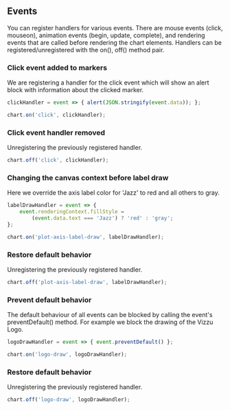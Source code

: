 ## Events

You can register handlers for various events.
There are mouse events (click, mouseon), animation events (begin, update, complete),
and rendering events that are called before rendering the chart elements.
Handlers can be registered/unregistered with the on(), off() method pair.

### Click event added to markers

We are registering a handler for the click event which will 
show an alert block with information about the clicked marker.

```javascript
clickHandler = event => { alert(JSON.stringify(event.data)); };

chart.on('click', clickHandler);
```

### Click event handler removed

Unregistering the previously registered handler.

```javascript
chart.off('click', clickHandler);
```

### Changing the canvas context before label draw

Here we override the axis label color for 'Jazz' to red and all others to gray.

```javascript
labelDrawHandler = event => {
	event.renderingContext.fillStyle = 
		(event.data.text === 'Jazz') ? 'red' : 'gray';
};

chart.on('plot-axis-label-draw', labelDrawHandler);
```

### Restore default behavior

Unregistering the previously registered handler.

```javascript
chart.off('plot-axis-label-draw', labelDrawHandler);
```

### Prevent default behavior

The default behaviour of all events can be blocked by calling the event's
preventDefault() method. For example we block the drawing of the Vizzu Logo.

```javascript
logoDrawHandler = event => { event.preventDefault() };

chart.on('logo-draw', logoDrawHandler);
```

### Restore default behavior

Unregistering the previously registered handler.

```javascript
chart.off('logo-draw', logoDrawHandler);
```

